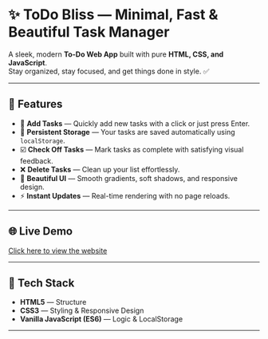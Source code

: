 # ✨ ToDo Bliss — Minimal, Fast & Beautiful Task Manager

A sleek, modern **To-Do Web App** built with pure **HTML, CSS, and JavaScript**.  
Stay organized, stay focused, and get things done in style. ✅

---

## 🎯 Features

- 📝 **Add Tasks** — Quickly add new tasks with a click or just press Enter.
- 💾 **Persistent Storage** — Your tasks are saved automatically using `localStorage`.
- ☑️ **Check Off Tasks** — Mark tasks as complete with satisfying visual feedback.
- ❌ **Delete Tasks** — Clean up your list effortlessly.
- 🎨 **Beautiful UI** — Smooth gradients, soft shadows, and responsive design.
- ⚡ **Instant Updates** — Real-time rendering with no page reloads.

---

## 🌐 Live Demo
[Click here to view the website](https://pramod-munnoli.github.io/Todo-tracker/)

---

## 🧩 Tech Stack

- **HTML5** — Structure
- **CSS3** — Styling & Responsive Design  
- **Vanilla JavaScript (ES6)** — Logic & LocalStorage  

---
